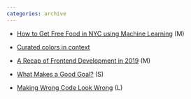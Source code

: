```yaml
---
categories: archive
---
```


- [How to Get Free Food in NYC using Machine Learning](https://medium.com/@chrisbuetti/how-i-eat-for-free-in-nyc-using-python-automation-artificial-intelligence-and-instagram-a5ed8a1e2a10 "https://medium.com/@chrisbuetti/how-i-eat-for-free-in-nyc-using-python-automation-artificial-intelligence-and-instagram-a5ed8a1e2a10") (M)

- [Curated colors in context](https://www.happyhues.co "https://www.happyhues.co")

- [A Recap of Frontend Development in 2019](https://levelup.gitconnected.com/a-recap-of-frontend-development-in-2019-1e7d07966d6c "https://levelup.gitconnected.com/a-recap-of-frontend-development-in-2019-1e7d07966d6c") (M)

- [What Makes a Good Goal?](https://medium.com/@leeorengel/what-makes-a-good-goal-1169ac9b1d7d "https://medium.com/@leeorengel/what-makes-a-good-goal-1169ac9b1d7d") (S)

- [Making Wrong Code Look Wrong](https://www.joelonsoftware.com/2005/05/11/making-wrong-code-look-wrong/ "https://www.joelonsoftware.com/2005/05/11/making-wrong-code-look-wrong/") (L)
